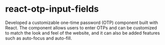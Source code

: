 # react-otp-input-fields
Developed a customizable one-time password (OTP) component built with React. The component allows users to enter OTPs and can be customized to match the look and feel of the website, and it can also be added features such as auto-focus and auto-fill.
